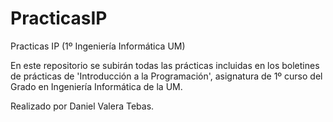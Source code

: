 # PracticasIP
Practicas IP (1º Ingeniería Informática UM)

En este repositorio se subirán todas las prácticas incluidas en los boletines de prácticas de 'Introducción a la Programación', asignatura de 1º curso del Grado en Ingeniería Informática de la UM.

Realizado por Daniel Valera Tebas.
